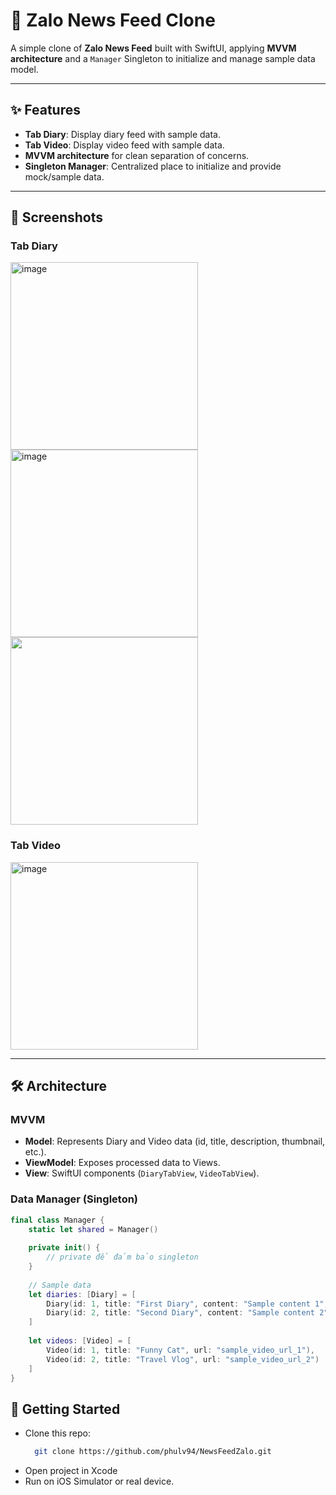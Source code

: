 # 📱 Zalo News Feed Clone

A simple clone of **Zalo News Feed** built with SwiftUI, applying **MVVM architecture** and a `Manager` Singleton to initialize and manage sample data model.

---

## ✨ Features
- **Tab Diary**: Display diary feed with sample data.
- **Tab Video**: Display video feed with sample data.
- **MVVM architecture** for clean separation of concerns.
- **Singleton Manager**: Centralized place to initialize and provide mock/sample data.

---

## 📸 Screenshots

### Tab Diary
<img width="300"  alt="image" src="https://github.com/user-attachments/assets/90a0f439-c980-4799-a61d-6b24ab95e756" />
<img width="300" alt="image" src="https://github.com/user-attachments/assets/eb787581-3111-4714-8d6c-fe1c8a0685e4" />
<img width="300" src="https://github.com/user-attachments/assets/fc6d168a-c3bb-4073-8b4c-fde04f6a641f" />

### Tab Video
<img width="300" alt="image" src="https://github.com/user-attachments/assets/30ada601-6168-45ec-a220-434b539696c0" />


---

## 🛠 Architecture

### MVVM
- **Model**: Represents Diary and Video data (id, title, description, thumbnail, etc.).
- **ViewModel**: Exposes processed data to Views.
- **View**: SwiftUI components (`DiaryTabView`, `VideoTabView`).

### Data Manager (Singleton)
```swift
final class Manager {
    static let shared = Manager()
    
    private init() {
        // private để đảm bảo singleton
    }
    
    // Sample data
    let diaries: [Diary] = [
        Diary(id: 1, title: "First Diary", content: "Sample content 1", author: "UserA"),
        Diary(id: 2, title: "Second Diary", content: "Sample content 2", author: "UserB")
    ]
    
    let videos: [Video] = [
        Video(id: 1, title: "Funny Cat", url: "sample_video_url_1"),
        Video(id: 2, title: "Travel Vlog", url: "sample_video_url_2")
    ]
}
```
## 🚀 Getting Started
- Clone this repo:
  ```bash
    git clone https://github.com/phulv94/NewsFeedZalo.git
  ```
- Open project in Xcode
- Run on iOS Simulator or real device.
